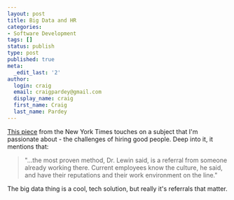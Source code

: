 ```yaml
---
layout: post
title: Big Data and HR
categories:
- Software Development
tags: []
status: publish
type: post
published: true
meta:
  _edit_last: '2'
author:
  login: craig
  email: craigpardey@gmail.com
  display_name: craig
  first_name: Craig
  last_name: Pardey
---
```


[This piece](http://is.gd/S4xPun) from the New York Times touches on a subject
that I'm passionate about - the challenges of hiring good people. Deep into
it, it mentions that:

> "...the most proven method, Dr. Lewin said, is a referral from someone
already working there. Current employees know the culture, he said, and have
their reputations and their work environment on the line."

The big data thing is a cool, tech solution, but really it's referrals that
matter.

